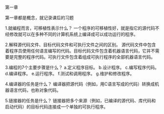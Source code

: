 第一章

第一章都是概念，就记录课后的习题

1.就编程而言，可移植性表示什么？
一个程序的可移植性好，就是指它的源代码不经修改就可以在多种不同的计算机系统上编译成可以成功运行的程序。

2.解释源代码文件、目标代码文件和可执行文件之间的区别。
源代码文件中包含着程序员使用任何语言编写的代码。目标代码文件包含着机器语言代码，它并不需要是完整的程序代码。可执行文件包含着组成可执行程序的全部机器语言代码。

3.编程的7个主要步骤是什么？
a.定义程序目标。
b.设计程序。
c.编写程序代码。
d.编译程序。
e.运行程序。
f.测试和调用程序。
g.维护和修改程序。

4.编译器的任务是什么？
编译器把源代码（例如，用C语言写成的代码）转换成机器语言代码，也称对象代码。

5.链接器的任务是什么？
链接器把多个来源（例如，已编译的源代码、库代码和启动代码）的目标代码连接成一个单独的可执行程序。